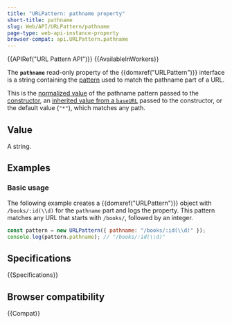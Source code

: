 ```yaml
---
title: "URLPattern: pathname property"
short-title: pathname
slug: Web/API/URLPattern/pathname
page-type: web-api-instance-property
browser-compat: api.URLPattern.pathname
---
```


{{APIRef("URL Pattern API")}} {{AvailableInWorkers}}

The **`pathname`** read-only property of the {{domxref("URLPattern")}} interface is a string containing the [pattern](/en-US/docs/Web/API/URL_Pattern_API#pattern_syntax) used to match the pathname part of a URL.

This is the [normalized value](/en-US/docs/Web/API/URL_Pattern_API#pattern_normalization) of the pathname pattern passed to the [constructor](/en-US/docs/Web/API/URLPattern/URLPattern), an [inherited value from a `baseURL`](/en-US/docs/Web/API/URLPattern/URLPattern#inheritance_from_a_baseurl) passed to the constructor, or the default value (`"*"`), which matches any path.

## Value

A string.

## Examples

### Basic usage

The following example creates a {{domxref("URLPattern")}} object with `/books/:id(\\d)` for the `pathname` part and logs the property.
This pattern matches any URL that starts with `/books/`, followed by an integer.

```js
const pattern = new URLPattern({ pathname: "/books/:id(\\d)" });
console.log(pattern.pathname); // "/books/:id(\\d)"
```

## Specifications

{{Specifications}}

## Browser compatibility

{{Compat}}
